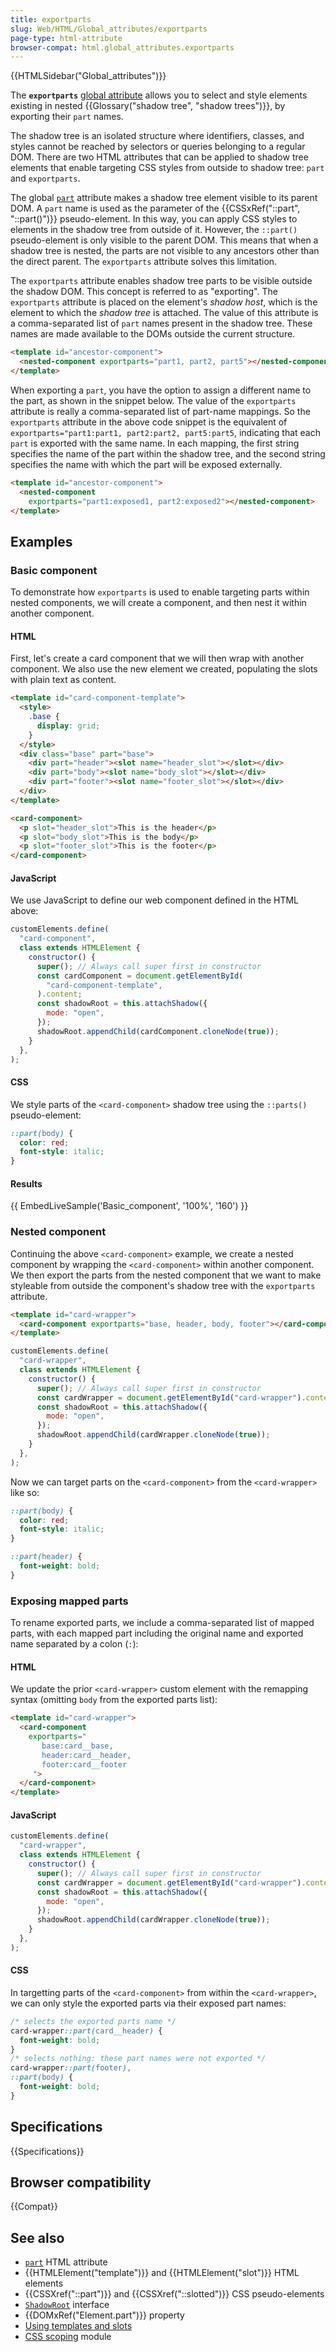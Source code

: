 ```yaml
---
title: exportparts
slug: Web/HTML/Global_attributes/exportparts
page-type: html-attribute
browser-compat: html.global_attributes.exportparts
---
```


{{HTMLSidebar("Global_attributes")}}

The **`exportparts`** [global attribute](/en-US/docs/Web/HTML/Global_attributes) allows you to select and style elements existing in nested {{Glossary("shadow tree", "shadow trees")}}, by exporting their `part` names.

The shadow tree is an isolated structure where identifiers, classes, and styles cannot be reached by selectors or queries belonging to a regular DOM. There are two HTML attributes that can be applied to shadow tree elements that enable targeting CSS styles from outside to shadow tree: `part` and `exportparts`.

The global [`part`](/en-US/docs/Web/HTML/Global_attributes#part) attribute makes a shadow tree element visible to its parent DOM. A `part` name is used as the parameter of the {{CSSxRef("::part", "::part()")}} pseudo-element. In this way, you can apply CSS styles to elements in the shadow tree from outside of it. However, the `::part()` pseudo-element is only visible to the parent DOM. This means that when a shadow tree is nested, the parts are not visible to any ancestors other than the direct parent. The `exportparts` attribute solves this limitation.

The `exportparts` attribute enables shadow tree parts to be visible outside the shadow DOM. This concept is referred to as "exporting". The `exportparts` attribute is placed on the element's _shadow host_, which is the element to which the _shadow tree_ is attached. The value of this attribute is a comma-separated list of `part` names present in the shadow tree. These names are made available to the DOMs outside the current structure.

```html
<template id="ancestor-component">
  <nested-component exportparts="part1, part2, part5"></nested-component>
</template>
```

When exporting a `part`, you have the option to assign a different name to the part, as shown in the snippet below. The value of the `exportparts` attribute is really a comma-separated list of part-name mappings. So the `exportparts` attribute in the above code snippet is the equivalent of `exportparts="part1:part1, part2:part2, part5:part5`, indicating that each `part` is exported with the same name. In each mapping, the first string specifies the name of the part within the shadow tree, and the second string specifies the name with which the part will be exposed externally.

```html
<template id="ancestor-component">
  <nested-component
    exportparts="part1:exposed1, part2:exposed2"></nested-component>
</template>
```

## Examples

### Basic component

To demonstrate how `exportparts` is used to enable targeting parts within nested components, we will create a component, and then nest it within another component.

#### HTML

First, let's create a card component that we will then wrap with another component. We also use the new element we created, populating the slots with plain text as content.

```html
<template id="card-component-template">
  <style>
    .base {
      display: grid;
    }
  </style>
  <div class="base" part="base">
    <div part="header"><slot name="header_slot"></slot></div>
    <div part="body"><slot name="body_slot"></slot></div>
    <div part="footer"><slot name="footer_slot"></slot></div>
  </div>
</template>

<card-component>
  <p slot="header_slot">This is the header</p>
  <p slot="body_slot">This is the body</p>
  <p slot="footer_slot">This is the footer</p>
</card-component>
```

#### JavaScript

We use JavaScript to define our web component defined in the HTML above:

```js
customElements.define(
  "card-component",
  class extends HTMLElement {
    constructor() {
      super(); // Always call super first in constructor
      const cardComponent = document.getElementById(
        "card-component-template",
      ).content;
      const shadowRoot = this.attachShadow({
        mode: "open",
      });
      shadowRoot.appendChild(cardComponent.cloneNode(true));
    }
  },
);
```

#### CSS

We style parts of the `<card-component>` shadow tree using the `::parts()` pseudo-element:

```css
::part(body) {
  color: red;
  font-style: italic;
}
```

#### Results

{{ EmbedLiveSample('Basic_component', '100%', '160') }}

### Nested component

Continuing the above `<card-component>` example, we create a nested component by wrapping the `<card-component>` within another component. We then export the parts from the nested component that we want to make styleable from outside the component's shadow tree with the `exportparts` attribute.

```html
<template id="card-wrapper">
  <card-component exportparts="base, header, body, footer"></card-component>
</template>
```

```js
customElements.define(
  "card-wrapper",
  class extends HTMLElement {
    constructor() {
      super(); // Always call super first in constructor
      const cardWrapper = document.getElementById("card-wrapper").content;
      const shadowRoot = this.attachShadow({
        mode: "open",
      });
      shadowRoot.appendChild(cardWrapper.cloneNode(true));
    }
  },
);
```

Now we can target parts on the `<card-component>` from the `<card-wrapper>` like so:

```css
::part(body) {
  color: red;
  font-style: italic;
}

::part(header) {
  font-weight: bold;
}
```

### Exposing mapped parts

To rename exported parts, we include a comma-separated list of mapped parts, with each mapped part including the original name and exported name separated by a colon (`:`):

#### HTML

We update the prior `<card-wrapper>` custom element with the remapping syntax (omitting `body` from the exported parts list):

```html
<template id="card-wrapper">
  <card-component
    exportparts="
       base:card__base, 
       header:card__header, 
       footer:card__footer
     ">
  </card-component>
</template>
```

#### JavaScript

```js
customElements.define(
  "card-wrapper",
  class extends HTMLElement {
    constructor() {
      super(); // Always call super first in constructor
      const cardWrapper = document.getElementById("card-wrapper").content;
      const shadowRoot = this.attachShadow({
        mode: "open",
      });
      shadowRoot.appendChild(cardWrapper.cloneNode(true));
    }
  },
);
```

#### CSS

In targetting parts of the `<card-component>` from within the `<card-wrapper>`, we can only style the exported parts via their exposed part names:

```css
/* selects the exported parts name */
card-wrapper::part(card__header) {
  font-weight: bold;
}
/* selects nothing: these part names were not exported */
card-wrapper::part(footer),
::part(body) {
  font-weight: bold;
}
```

## Specifications

{{Specifications}}

## Browser compatibility

{{Compat}}

## See also

- [`part`](/en-US/docs/Web/HTML/Global_attributes/part) HTML attribute
- {{HTMLElement("template")}} and {{HTMLElement("slot")}} HTML elements
- {{CSSXref("::part")}} and {{CSSXref("::slotted")}} CSS pseudo-elements
- [`ShadowRoot`]("/en-US/docs/Web/API/ShadowRoot) interface
- {{DOMxRef("Element.part")}} property
- [Using templates and slots](/en-US/docs/Web/API/Web_components/Using_templates_and_slots)
- [CSS scoping](/en-US/docs/Web/CSS/CSS_scoping) module
